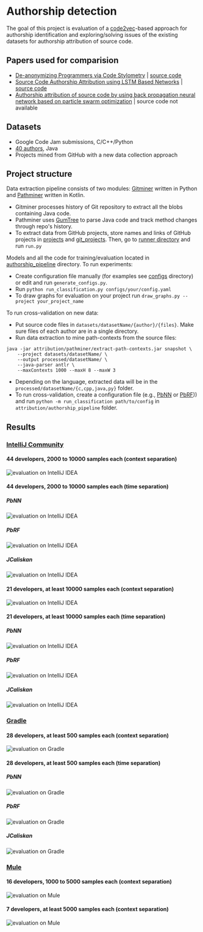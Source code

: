 # Authorship detection
The goal of this project is evaluation of a [code2vec](https://code2vec.com/)\-based approach for authorship identification 
and exploring/solving issues of the existing datasets for authorship attribution of source code.

## Papers used for comparision
* [De-anonymizing Programmers via Code Stylometry](https://www.usenix.org/system/files/conference/usenixsecurity15/sec15-paper-caliskan-islam.pdf) |
[source code](https://github.com/calaylin/CodeStylometry)
* [Source Code Authorship Attribution using LSTM Based Networks](https://www.cs.drexel.edu/~greenie/stylometry-esorics.pdf) |
[source code](https://github.com/balsulami/stylemotery)
* [Authorship attribution of source code by using back propagation neural network based on particle swarm optimization](https://journals.plos.org/plosone/article/file?id=10.1371/journal.pone.0187204&type=printable) | 
source code not available
## Datasets
* Google Code Jam submissions, C/C++/Python
* [40 authors](https://github.com/xinyu1118/authorship_attribution), Java
* Projects mined from GitHub with a new data collection approach
## Project structure
Data extraction pipeline consists of two modules: [Gitminer](attribution/gitminer) written in Python and [Pathminer](attribution/pathminer) written in Kotlin. 
* Gitminer processes history of Git repository to extract all the blobs containing Java code.
* Pathminer uses [GumTree](https://github.com/GumTreeDiff/gumtree) to parse Java code and track method changes through repo's history.
* To extract data from GitHub projects, store names and links of GitHub projects in [projects](attribution/projects.txt) and
[git_projects](attribution/git_projects.txt). Then, go to [runner directory](attribution/runner) and run `run.py`

Models and all the code for training/evaluation located in [authorship_pipeline](attribution/authorship_pipeline) directory.
To run experiments:
* Create configuration file manually (for examples see [configs](attribution/authorship_pipeline/configs) directory) or 
edit and run `generate_configs.py`.
* Run `python run_classification.py configs/your/config.yaml`
* To draw graphs for evaluation on your project run `draw_graphs.py --project your_project_name`

To run cross-validation on new data:
* Put source code files in `datasets/datasetName/{author}/{files}`. Make sure files of each author are in a single directory. 
* Run data extraction to mine path-contexts from the source files:
```
java -jar attribution/pathminer/extract-path-contexts.jar snapshot \
    --project datasets/datasetName/ \
    --output processed/datasetName/ \
    --java-parser antlr \
    --maxContexts 1000 --maxH 8 --maxW 3
```
* Depending on the language, extracted data will be in the `processed/datasetName/{c,cpp,java,py}` folder.
* To run cross-validation, create a configuration file (e.g., 
[PbNN](attribution/authorship_pipeline/configs/java40/nn) or 
[PbRF](attribution/authorship_pipeline/configs/java40/rf))) 
and run `python -m run_classification path/to/config` in `attribution/authorship_pipeline` folder.

## Results

### [IntelliJ Community](https://github.com/jetbrains/intellij-community)

#### 44 developers, 2000 to 10000 samples each (context separation)

![evaluation on IntelliJ IDEA](figures/intellij-community/contextsplit-graph-2000-10000.png)

#### 44 developers, 2000 to 10000 samples each (time separation)

##### PbNN

![evaluation on IntelliJ IDEA](figures/intellij-community/timesplit-graph-PbNN-2000-10000.png)

##### PbRF

![evaluation on IntelliJ IDEA](figures/intellij-community/timesplit-graph-PbRF-2000-10000.png)

##### JCaliskan

![evaluation on IntelliJ IDEA](figures/intellij-community/timesplit-graph-JCaliskan-2000-10000.png)

#### 21 developers, at least 10000 samples each (context separation)

![evaluation on IntelliJ IDEA](figures/intellij-community/contextsplit-graph-10000-102000.png)

#### 21 developers, at least 10000 samples each (time separation)

##### PbNN

![evaluation on IntelliJ IDEA](figures/intellij-community/timesplit-graph-PbNN-10000-102000.png)

##### PbRF

![evaluation on IntelliJ IDEA](figures/intellij-community/timesplit-graph-PbRF-10000-102000.png)

##### JCaliskan

![evaluation on IntelliJ IDEA](figures/intellij-community/timesplit-graph-JCaliskan-10000-102000.png)

### [Gradle](https://github.com/gradle/gradle)

#### 28 developers, at least 500 samples each (context separation)

![evaluation on Gradle](figures/gradle/contextsplit-graph-500-15000.png)

#### 28 developers, at least 500 samples each (time separation)

##### PbNN

![evaluation on Gradle](figures/gradle/timesplit-graph-PbNN-500-15000.png)

##### PbRF

![evaluation on Gradle](figures/gradle/timesplit-graph-PbRF-500-15000.png)

##### JCaliskan

![evaluation on Gradle](figures/gradle/timesplit-graph-JCaliskan-500-15000.png)

### [Mule](https://github.com/mulesoft/mule)

#### 16 developers, 1000 to 5000 samples each (context separation)

![evaluation on Mule](figures/mule/contextsplit-graph-1000-5000.png)

#### 7 developers, at least 5000 samples each (context separation)

![evaluation on Mule](figures/mule/contextsplit-graph-5000-100000.png)

